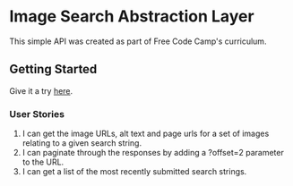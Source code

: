 # Image Search Abstraction Layer

This simple API was created as part of Free Code Camp's curriculum.

## Getting Started

Give it a try [here](https://imagesearch-fcc-km.herokuapp.com).

### User Stories

1. I can get the image URLs, alt text and page urls for a set of images relating to a given search string.
2. I can paginate through the responses by adding a ?offset=2 parameter to the URL.
3. I can get a list of the most recently submitted search strings.
